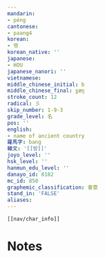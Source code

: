 ```yaml
---
mandarin:
- péng
cantonese:
- paang4
korean:
- 팽
korean_native: ''
japanese:
- HOU
japanese_nanori: ''
vietnamese:
middle_chinese_initial: b
middle_chinese_final: ɣæŋ
stroke_count: 12
radical: 彡
skip_number: 1-9-3
grade_level: 名
pos: ''
english:
- name of ancient country
羅馬字: bang
韓文: '[[방]]'
joyo_level: ''
hsk_level: ''
hanmun_edu_level: ''
danayo_id: 8182
mc_id: 850
graphemic_classification: 會意
stand_in: 'FALSE'
aliases:
---
```

```meta-bind-embed
[[nav/char_info]]
```

# Notes
